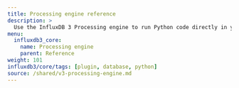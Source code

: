 ```yaml
---
title: Processing engine reference
description: >
  Use the InfluxDB 3 Processing engine to run Python code directly in your InfluxDB 3 Core database to automatically process data and respond to database events.
menu:
  influxdb3_core:
    name: Processing engine
    parent: Reference
weight: 101
influxdb3/core/tags: [plugin, database, python]
source: /shared/v3-processing-engine.md
---
```


<!--
The content of this file is at content/shared/v3-processing-engine.md
-->